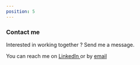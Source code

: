 ```yaml
---
position: 5
---
```


### Contact me

Interested in working together ? Send me a message.

You can reach me on <a href="https://www.linkedin.com/in/lucashaladjian/">LinkedIn <span class="icon-linkedin"></span></a> or by <a href="mailto:lucas.haladjian@gmail.com">email <span class="icon-mail-dot-ru"></span></a>
